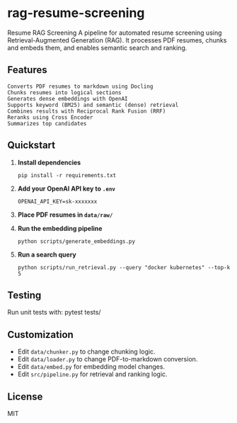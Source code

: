 # rag-resume-screening

Resume RAG Screening
A pipeline for automated resume screening using Retrieval-Augmented Generation (RAG).
It processes PDF resumes, chunks and embeds them, and enables semantic search and ranking.

## Features
    Converts PDF resumes to markdown using Docling
    Chunks resumes into logical sections
    Generates dense embeddings with OpenAI
    Supports keyword (BM25) and semantic (dense) retrieval
    Combines results with Reciprocal Rank Fusion (RRF)
    Reranks using Cross Encoder
    Summarizes top candidates


## Quickstart

1. **Install dependencies**
    ```
    pip install -r requirements.txt
    ```

2. **Add your OpenAI API key to `.env`**
    ```
    OPENAI_API_KEY=sk-xxxxxxx
    ```

3. **Place PDF resumes in `data/raw/`**

4. **Run the embedding pipeline**
    ```
    python scripts/generate_embeddings.py
    ```

5. **Run a search query**
    ```
    python scripts/run_retrieval.py --query "docker kubernetes" --top-k 5
    ```

## Testing

Run unit tests with:
pytest tests/

## Customization

- Edit `data/chunker.py` to change chunking logic.
- Edit `data/loader.py` to change PDF-to-markdown conversion.
- Edit `data/embed.py` for embedding model changes.
- Edit `src/pipeline.py` for retrieval and ranking logic.

## License

MIT
